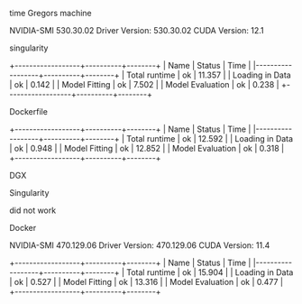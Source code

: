 time Gregors machine

 NVIDIA-SMI 530.30.02
 Driver Version: 530.30.02
 CUDA Version: 12.1    

singularity

+------------------+----------+--------+
| Name             | Status   |   Time |
|------------------+----------+--------+
| Total runtime    | ok       | 11.357 |
| Loading in Data  | ok       |  0.142 |
| Model Fitting    | ok       |  7.502 |
| Model Evaluation | ok       |  0.238 |
+------------------+----------+--------+


Dockerfile

+------------------+----------+--------+
| Name             | Status   |   Time |
|------------------+----------+--------+
| Total runtime    | ok       | 12.592 |
| Loading in Data  | ok       |  0.948 |
| Model Fitting    | ok       | 12.852 |
| Model Evaluation | ok       |  0.318 |
+------------------+----------+--------+


DGX

Singularity

did not work

Docker

NVIDIA-SMI 470.129.06
Driver Version: 470.129.06
CUDA Version: 11.4

+------------------+----------+--------+
| Name             | Status   |   Time |
|------------------+----------+--------+
| Total runtime    | ok       | 15.904 |
| Loading in Data  | ok       |  0.527 |
| Model Fitting    | ok       | 13.316 |
| Model Evaluation | ok       |  0.477 |
+------------------+----------+--------+
